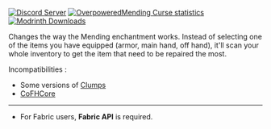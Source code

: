 [![Discord Server](https://img.shields.io/discord/1007349372444491856.svg?&logo=Discord&colorB=7289da)](https://discord.gg/uXWsRftdy7)
[![OverpoweredMending Curse statistics](http://cf.way2muchnoise.eu/short_344973_downloads.svg)](https://www.curseforge.com/minecraft/mc-mods/overpowered-mending)
[![Modrinth Downloads](https://img.shields.io/modrinth/dt/overpoweredmending?logo=Modrinth)](https://modrinth.com/mod/overpoweredmending)

Changes the way the Mending enchantment works.
Instead of selecting one of the items you have equipped (armor, main hand, off hand), it'll scan your whole inventory to get the item that need to be repaired the most.

Incompatibilities :

* Some versions of [Clumps](https://www.curseforge.com/minecraft/mc-mods/clumps)
* [CoFHCore](https://www.curseforge.com/minecraft/mc-mods/cofh-core)

---

* For Fabric users, **Fabric API** is required.
